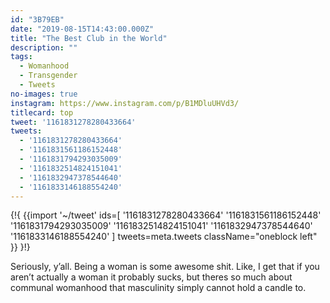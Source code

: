 ```yaml
---
id: "3B79EB"
date: "2019-08-15T14:43:00.000Z"
title: "The Best Club in the World"
description: ""
tags:
  - Womanhood
  - Transgender
  - Tweets
no-images: true
instagram: https://www.instagram.com/p/B1MDluUHVd3/
titlecard: top
tweet: '1161831278280433664'
tweets:
  - '1161831278280433664'
  - '1161831561186152448'
  - '1161831794293035009'
  - '1161832514824151041'
  - '1161832947378544640'
  - '1161833146188554240'
---
```


{!{
{{import '~/tweet' ids=[
  '1161831278280433664'
  '1161831561186152448'
  '1161831794293035009'
  '1161832514824151041'
  '1161832947378544640'
  '1161833146188554240'
] tweets=meta.tweets className="oneblock left" }}
}!}

Seriously, y’all. Being a woman is some awesome shit. Like, I get that if you aren’t actually a woman it probably sucks, but theres so much about communal womanhood that masculinity simply cannot hold a candle to.

